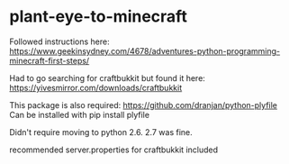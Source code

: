 # plant-eye-to-minecraft
Followed instructions here: https://www.geekinsydney.com/4678/adventures-python-programming-minecraft-first-steps/

Had to go searching for craftbukkit but found it here: https://yivesmirror.com/downloads/craftbukkit

This package is also required: https://github.com/dranjan/python-plyfile
Can be installed with pip install plyfile

Didn't require moving to python 2.6. 2.7 was fine.

recommended server.properties for craftbukkit included
